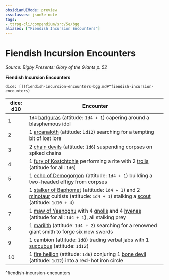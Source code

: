 ```yaml
---
obsidianUIMode: preview
cssclasses: json5e-note
tags:
- ttrpg-cli/compendium/src/5e/bgg
aliases: ["Fiendish Incursion Encounters"]
---
```

# Fiendish Incursion Encounters
*Source: Bigby Presents: Glory of the Giants p. 52* 

**Fiendish Incursion Encounters**

`dice: [](fiendish-incursion-encounters-bgg.md#^fiendish-incursion-encounters)`

| dice: d10 | Encounter |
|-----------|-----------|
| 1 | `1d4` [barlguras](barlgura.md) (attitude: `1d4 + 1`) capering around a blasphemous idol |
| 2 | 1 [arcanaloth](arcanaloth.md) (attitude: `1d12`) searching for a tempting bit of lost lore |
| 3 | 2 [chain devils](chain-devil.md) (attitude: `1d6`) suspending corpses on spiked chains |
| 4 | 1 [fury of Kostchtchie](fury-of-kostchtchie-bgg.md) performing a rite with 2 [trolls](troll.md) (attitude for all: `1d6`) |
| 5 | 1 [echo of Demogorgon](echo-of-demogorgon-bgg.md) (attitude: `1d4 + 1`) building a two-headed effigy from corpses |
| 6 | 1 [stalker of Baphomet](stalker-of-baphomet-bgg.md) (attitude: `1d4 + 1`) and 2 [minotaur](minotaur.md) cultists (attitude: `1d4 + 1`) stalking a [scout](scout.md) (attitude: `1d10 + 4`) |
| 7 | 1 [maw of Yeenoghu](maw-of-yeenoghu-bgg.md) with 4 [gnolls](gnoll.md) and 4 [hyenas](hyena.md) (attitude for all: `1d4 + 1`), all stalking prey |
| 8 | 1 [marilith](marilith.md) (attitude: `1d4 + 2`) searching for a renowned giant smith to forge six new swords |
| 9 | 1 cambion (attitude: `1d8`) trading verbal jabs with 1 [succubus](succubus-xmm.md) (attitude: `1d12`) |
| 10 | 1 [fire hellion](fire-hellion-bgg.md) (attitude: `1d6`) conjuring 1 [bone devil](bone-devil.md) (attitude: `1d12`) into a red-hot iron circle |
^fiendish-incursion-encounters